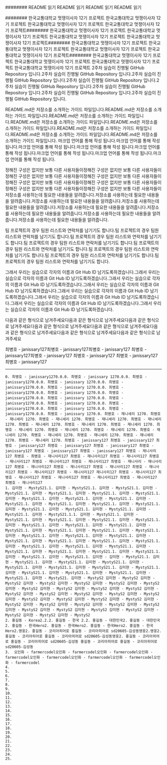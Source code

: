######## README 읽기 README 읽기 README 읽기 README 읽기

######## 한국교통대학교 멋쟁이사자 12기 프로젝트 한국교통대학교 멋쟁이사자 12기 프로젝트 한국교통대학교 멋쟁이사자 12기 프로젝트 한국교통대학교 멋쟁이사자 12기 프로젝트######## 한국교통대학교 멋쟁이사자 12기 프로젝트 한국교통대학교 멋쟁이사자 12기 프로젝트 한국교통대학교 멋쟁이사자 12기 프로젝트 한국교통대학교 멋쟁이사자 12기 프로젝트######## 한국교통대학교 멋쟁이사자 12기 프로젝트 한국교통대학교 멋쟁이사자 12기 프로젝트 한국교통대학교 멋쟁이사자 12기 프로젝트 한국교통대학교 멋쟁이사자 12기 프로젝트######## 한국교통대학교 멋쟁이사자 12기 프로젝트 한국교통대학교 멋쟁이사자 12기 프로젝트 한국교통대학교 멋쟁이사자 12기 프로젝트 한국교통대학교 멋쟁이사자 12기 프로젝트
2주차 실습이 진행될 GitHub Repository 입니다.2주차 실습이 진행될 GitHub Repository 입니다.2주차 실습이 진행될 GitHub Repository 입니다.2주차 실습이 진행될 GitHub Repository 입니다.2주차 실습이 진행될 GitHub Repository 입니다.2주차 실습이 진행될 GitHub Repository 입니다.2주차 실습이 진행될 GitHub Repository 입니다.2주차 실습이 진행될 GitHub Repository 입니다.

README.md은 저장소를 소개하는 가이드 파일입니다.README.md은 저장소를 소개하는 가이드 파일입니다.README.md은 저장소를 소개하는 가이드 파일입니다.README.md은 저장소를 소개하는 가이드 파일입니다.README.md은 저장소를 소개하는 가이드 파일입니다.README.md은 저장소를 소개하는 가이드 파일입니다.README.md은 저장소를 소개하는 가이드 파일입니다.README.md은 저장소를 소개하는 가이드 파일입니다.
마크업 언어를 통해 작성 됩니다.마크업 언어를 통해 작성 됩니다.마크업 언어를 통해 작성 됩니다.마크업 언어를 통해 작성 됩니다.마크업 언어를 통해 작성 됩니다.마크업 언어를 통해 작성 됩니다.마크업 언어를 통해 작성 됩니다.마크업 언어를 통해 작성 됩니다.

정해진 구성은 없지만 보통 다른 사용자들이정해진 구성은 없지만 보통 다른 사용자들이정해진 구성은 없지만 보통 다른 사용자들이정해진 구성은 없지만 보통 다른 사용자들이정해진 구성은 없지만 보통 다른 사용자들이정해진 구성은 없지만 보통 다른 사용자들이정해진 구성은 없지만 보통 다른 사용자들이정해진 구성은 없지만 보통 다른 사용자들이
저장소를 사용하는데 필요한 내용들을 알려줍니다.저장소를 사용하는데 필요한 내용들을 알려줍니다.저장소를 사용하는데 필요한 내용들을 알려줍니다.저장소를 사용하는데 필요한 내용들을 알려줍니다.저장소를 사용하는데 필요한 내용들을 알려줍니다.저장소를 사용하는데 필요한 내용들을 알려줍니다.저장소를 사용하는데 필요한 내용들을 알려줍니다.저장소를 사용하는데 필요한 내용들을 알려줍니다.

팀 프로젝트의 경우 팀원 리스트와 연락처를 남기기도 합니다.팀 프로젝트의 경우 팀원 리스트와 연락처를 남기기도 합니다.팀 프로젝트의 경우 팀원 리스트와 연락처를 남기기도 합니다.팀 프로젝트의 경우 팀원 리스트와 연락처를 남기기도 합니다.팀 프로젝트의 경우 팀원 리스트와 연락처를 남기기도 합니다.팀 프로젝트의 경우 팀원 리스트와 연락처를 남기기도 합니다.팀 프로젝트의 경우 팀원 리스트와 연락처를 남기기도 합니다.팀 프로젝트의 경우 팀원 리스트와 연락처를 남기기도 합니다.

그래서 우리는 실습으로 각자의 이름과 Git Hub ID 남기도록하겠습니다.그래서 우리는 실습으로 각자의 이름과 Git Hub ID 남기도록하겠습니다.그래서 우리는 실습으로 각자의 이름과 Git Hub ID 남기도록하겠습니다.그래서 우리는 실습으로 각자의 이름과 Git Hub ID 남기도록하겠습니다.그래서 우리는 실습으로 각자의 이름과 Git Hub ID 남기도록하겠습니다.그래서 우리는 실습으로 각자의 이름과 Git Hub ID 남기도록하겠습니다.그래서 우리는 실습으로 각자의 이름과 Git Hub ID 남기도록하겠습니다.그래서 우리는 실습으로 각자의 이름과 Git Hub ID 남기도록하겠습니다.

다음과 같은 형식으로 남겨주세요다음과 같은 형식으로 남겨주세요다음과 같은 형식으로 남겨주세요다음과 같은 형식으로 남겨주세요다음과 같은 형식으로 남겨주세요다음과 같은 형식으로 남겨주세요다음과 같은 형식으로 남겨주세요다음과 같은 형식으로 남겨주세요

최병호 - janissary127최병호 - janissary127최병호 - janissary127 최병호 - janissary127최병호 - janissary127 최병호 - janissary127 최병호 - janissary127 최병호 - janissary127

------------------------
    0. 최병호 - janissary1270.0.0. 최병호 - janissary 1270.0.0. 최병호 - janissary1270.0.0. 최병호 - janissary 1270.0.0. 최병호 - janissary1270.0.0. 최병호 - janissary 1270.0.0. 최병호 - janissary1270.0.0. 최병호 - janissary 1270.0.0. 최병호 - janissary1270.0.0. 최병호 - janissary 1270.0.0. 최병호 - janissary1270.0.0. 최병호 - janissary 1270.0.0. 최병호 - janissary1270.0.0. 최병호 - janissary 1270.0.0. 최병호 - janissary1270.0.0. 최병호 - janissary 1270.0. 최병호 - 재니세리 1270. 최병호 - 재니세리 1270. 최병호 - 재니세리 1270. 최병호 - 재니세리 1270. 최병호 - 재니세리 1270. 최병호 - 재니세리 1270. 최병호 - 재니세리 1270. 최병호 - 재니세리 1270. 최병호 - 재니세리 1270. 최병호 - 재니세리 1270. 최병호 - 재니세리 1270. 최병호 - 재니세리 1270. 최병호 - 재니세리 1270. 최병호 - 재니세리 1270. 최병호 - 재니세리 1270. 최병호 - 재니세리 1270. 최병호 - janissary127 최병호 - janissary127 최병호 - janissary127 최병호 - janissary127 최병호 - janissary127 최병호 - janissary127 최병호 - janissary127 최병호 - janissary127 최병호 - 재니사리127 최병호 - 최병호 - 재니사리127 최병호 - 재니사리127 최병호 - 재니사리127 최병호 - 재니사리127 최병호 - 재니사리127 최병호 - 재니사리127 최병호 - 재니사리 - 재니사리127 최병호 - 재니사리127 최병호 - 재니사리127 최병호 - 재니사리127 최병호 - 재니사리127 최병호 - 재니사리127 최병호 - 재니사리127 재니사리127 최병호 - 재니사리127 최병호 - 재니사리127 최병호 - 재니사리127 최병호 - 재니사리127 최병호 - 재니사리127 최병호 - 재니사리127
    1. 김미현 - MystyS21.1. 김미현 - MystyS21.1. 김미현 - MystyS21.1. 김미현 - MystyS21.1. 김미현 - MystyS21.1. 김미현 - MystyS21.1. 김미현 - MystyS21.1. 김미현 - MystyS21.1. 김미현 - MystyS21.1. 김미현 - MystyS21.1. 김미현 - MystyS21.1. 김미현 - MystyS21.1. 김미현 - MystyS21.1. 김미현 - MystyS21.1. 김미현 - MystyS21.1. 김미현 - MystyS21.1. 김미현 - MystyS21.1. 김미현 - MystyS21.1. 김미현 - MystyS21.1.1. 김미현 - MystyS21.1. 김미현 - MystyS21.1. 김미현 - MystyS21.1. 김미현 - MystyS21.1. 김미현 - MystyS21.1. 김미현 - MystyS21.1. 김미현 - MystyS21.1. 김미현 - MystyS21.1. 김미현 - MystyS21.1. 김미현 - MystyS21.1. 김미현 - MystyS21.1. 김미현 - MystyS21.1. 김미현 - MystyS21.1. 김미현 - MystyS21.1. 김미현 - MystyS21.1. 김미현 - MystyS21.1. 김미현 - MystyS21.1. 김미현 - MystyS21.1. 김미현 - MystyS21.1. 김미현 - MystyS21.1. 김미현 - MystyS21.1. 김미현 - MystyS21.1. 김미현 - MystyS21.1. 김미현 - MystyS21.1. 김미현 - MystyS21.1. 김미현 - MystyS21.1. 김미현 - MystyS21.1. 김미현 - MystyS21.1. 김미현 - 김미현 - MystyS21.1. 김미현 - MystyS21.1. 김미현 - MystyS21.1. 김미현 - MystyS21.1. 김미현 - MystyS21.1. 김미현 - MystyS21.1. 김미현 - MystyS21.1. 김미현 - MystyS21.1. 김미현 - MystyS21.1. 김미현 - MystyS21.1. 김미현 - MystyS21.1. 김미현 - MystyS21.1. 김미현 - MystyS21. 김미현 - MystyS2 김미현 - MystyS2 김미현 - MystyS2 김미현 - MystyS2 김미현 - MystyS2 김미현 - MystyS2 김미현 - MystyS2 김미현 - MystyS2 김미현 - MystyS2 김미현 - MystyS2 김미현 - MystyS2 김미현 - MystyS2 김미현 - MystyS2 김미현 - MystyS2 김미현 - MystyS2 김미현 - MystyS2 김미현 - MystyS2 김미현 - MystyS2 김미현 - MystyS2 김미현 - MystyS2 김미현 - MystyS2 김미현 - MystyS2 김미현 - MystyS2 김미현 - MystyS2 김미현 - MystyS2 김미현 - MystyS2 김미현 - MystyS2 김미현 - MystyS2 김미현 - MystyS2 김미현 - MystyS2 김미현 - MystyS2 김미현 - MystyS2
    2. 홍길동 - Korea2.2.2. 홍길동 - 한국 2.2. 홍길동 - 대한민국2. 홍길동 - 대한민국2. 홍길동 - 한국Hero2. 홍길동 - 한국Hero2. 홍길동 - 한국Hero2. 홍길동 - 한국Hero2.영웅2. 홍길동 - 코리아히어로 홍길동 - 코리아히어로 sd20605-김성동영웅2.영웅2. 홍길동 - 코리아히어로 홍길동 - 코리아히어로 sd20605-김성동영웅2. 홍길동 - 코리아히어로 홍길동 - 코리아히어로 sd20605-김성동 홍길동 - 코리아히어로 홍길동 - 코리아히어로 sd20605-김성동
    3.  오인화 - farmercodel오인화 - farmercodel오인화 - farmercodel오인화 - farmercodel오인화 - farmercodel오인화 - farmercodel오인화 - farmercodel오인화 - farmercodel
    4.          
    5.  
    6.  
    7.  
    8.  
    9.  
    10. 
    11.
    12.
    13.
    14.
    15.
    16.
    17.
    18.
    19.
    20.
    21.
    22.
    23.
    24.
    25.
